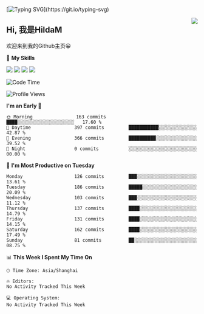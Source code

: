[![Typing SVG](https://readme-typing-svg.herokuapp.com?size=50&duration=5000&color=8C43EA&vCenter=true&width=2000&height=70&lines=开拓视野,+冲破艰险,+洞悉所有,+贴近生活,+寻找真爱,+感受彼此;这就是人生的目的.)](https://git.io/typing-svg)

<a href="#">
  <img align="right" src="https://github-readme-stats.vercel.app/api?username=HildaM&count_private=true&show_icons=true&bg_color=15,f2f7fd,E0EAFC" />
</a>

## Hi, 我是HildaM

欢迎来到我的Github主页😀

🌟 **My Skills**  

![](https://img.shields.io/badge/-Python-3776AB?style=flat-square&logo=Python&logoColor=fff)
![](https://img.shields.io/badge/-Java-F7DF1E?style=flat-square&logo=Java&logoColor=fff)
![](https://img.shields.io/badge/-Linux-000000?style=flat-square&logo=Linux&logoColor=fff)
![](https://img.shields.io/badge/-Golang-000000?style=flat-square&logo=Golang&logoColor=fff)




<!--START_SECTION:waka-->
![Code Time](http://img.shields.io/badge/Code%20Time-199%20hrs%2056%20mins-blue)

![Profile Views](http://img.shields.io/badge/Profile%20Views-5-blue)

**I'm an Early 🐤** 

```text
🌞 Morning                163 commits         ████░░░░░░░░░░░░░░░░░░░░░   17.60 % 
🌆 Daytime                397 commits         ███████████░░░░░░░░░░░░░░   42.87 % 
🌃 Evening                366 commits         ██████████░░░░░░░░░░░░░░░   39.52 % 
🌙 Night                  0 commits           ░░░░░░░░░░░░░░░░░░░░░░░░░   00.00 % 
```
📅 **I'm Most Productive on Tuesday** 

```text
Monday                   126 commits         ███░░░░░░░░░░░░░░░░░░░░░░   13.61 % 
Tuesday                  186 commits         █████░░░░░░░░░░░░░░░░░░░░   20.09 % 
Wednesday                103 commits         ███░░░░░░░░░░░░░░░░░░░░░░   11.12 % 
Thursday                 137 commits         ████░░░░░░░░░░░░░░░░░░░░░   14.79 % 
Friday                   131 commits         ████░░░░░░░░░░░░░░░░░░░░░   14.15 % 
Saturday                 162 commits         ████░░░░░░░░░░░░░░░░░░░░░   17.49 % 
Sunday                   81 commits          ██░░░░░░░░░░░░░░░░░░░░░░░   08.75 % 
```


📊 **This Week I Spent My Time On** 

```text
🕑︎ Time Zone: Asia/Shanghai

🔥 Editors: 
No Activity Tracked This Week

💻 Operating System: 
No Activity Tracked This Week
```


<!--END_SECTION:waka-->
